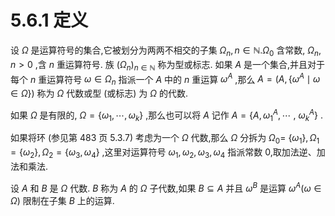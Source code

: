 # 5.6.1 定义

设 $\Omega$ 是运算符号的集合,它被划分为两两不相交的子集 ${\Omega }_{n}, n \in  \mathbb{N}.{\Omega }_{0}$ 含常数, ${\Omega }_{n}, n > 0$ ,含 $n$ 重运算符号. 族 ${\left( {\Omega }_{n}\right) }_{n \in  \mathbb{N}}$ 称为型或标志. 如果 $A$ 是一个集合,并且对于每个 $n$ 重运算符号 $\omega  \in  {\Omega }_{n}$ 指派一个 $A$ 中的 $n$ 重运算 ${\omega }^{A}$ ,那么 $A = \left( {A,\left\{  {{\omega }^{A} \mid  \omega  \in  \Omega }\right\}  }\right)$ 称为 $\Omega$ 代数或型 (或标志) 为 $\Omega$ 的代数.

如果 $\Omega$ 是有限的, $\Omega  = \left\{  {{\omega }_{1},\cdots ,{\omega }_{k}}\right\}$ ,那么也可以将 $A$ 记作 $A = \left\{  {A,{\omega }_{1}^{A},\cdots }\right.$ , $\left. {\omega }_{k}^{A}\right\}$ .

如果将环 (参见第 483 页 5.3.7) 考虑为一个 $\Omega$ 代数,那么 $\Omega$ 分拆为 ${\Omega }_{0} =$ $\left\{  {\omega }_{1}\right\}  ,{\Omega }_{1} = \left\{  {\omega }_{2}\right\}  ,{\Omega }_{2} = \left\{  {{\omega }_{3},{\omega }_{4}}\right\}$ ,这里对运算符号 ${\omega }_{1},{\omega }_{2},{\omega }_{3},{\omega }_{4}$ 指派常数 0,取加法逆、加法和乘法.

设 $A$ 和 $B$ 是 $\Omega$ 代数. $B$ 称为 $A$ 的 $\Omega$ 子代数,如果 $B \subseteq  A$ 并且 ${\omega }^{B}$ 是运算 ${\omega }^{A}\left( {\omega  \in  \Omega }\right)$ 限制在子集 $B$ 上的运算.
